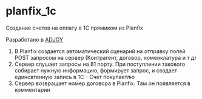 # planfix_1c

Создание счетов на оплату в 1С прямиком из Planfix

Разработано в [ADJOY](https://adjoy.ru/)

1) В Planfix создается автоматический сценарий на отправку полей POST запросом на сервер (Контрагент, договор, номенклатура и т д) 
2) Сервер слушает запросы на 81 порту. При поступлении такового собирает нужную информацию, формирует запрос, и создает единсвтенную запись в 1С - Счет покупаетлю
3) Сервер возвращает номер договора в Planfix. Там он появляется в комментарии
